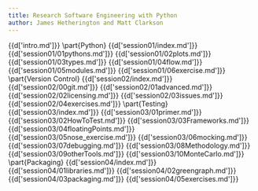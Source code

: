 ```yaml
---
title: Research Software Engineering with Python
author: James Hetherington and Matt Clarkson
---
```


{{d['intro.md']}}
\part{Python}
{{d['session01/index.md']}}
{{d['session01/01pythons.md']}}
{{d['session01/02plots.md']}}
{{d['session01/03types.md']}}
{{d['session01/04flow.md']}}
{{d['session01/05modules.md']}}
{{d['session01/06exercise.md']}}
\part{Version Control}
{{d['session02/index.md']}}
{{d['session02/00git.md']}}
{{d['session02/01advanced.md']}}
{{d['session02/02licensing.md']}}
{{d['session02/03issues.md']}}
{{d['session02/04exercises.md']}}
\part{Testing}
{{d['session03/index.md']}}
{{d['session03/01primer.md']}}
{{d['session03/02HowToTest.md']}}
{{d['session03/03Frameworks.md']}}
{{d['session03/04floatingPoints.md']}}
{{d['session03/05nose_exercise.md']}}
{{d['session03/06mocking.md']}}
{{d['session03/07debugging.md']}}
{{d['session03/08Methodology.md']}}
{{d['session03/09otherTools.md']}}
{{d['session03/10MonteCarlo.md']}}
\part{Packaging}
{{d['session04/index.md']}}
{{d['session04/01libraries.md']}}
{{d['session04/02greengraph.md']}}
{{d['session04/03packaging.md']}}
{{d['session04/05exercises.md']}}
